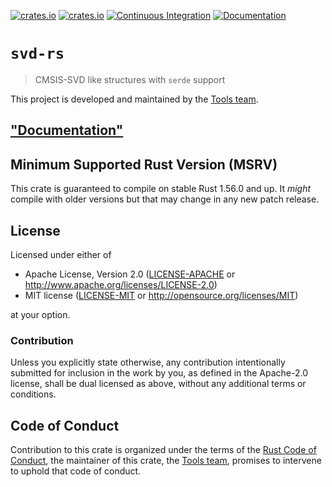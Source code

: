 [![crates.io](https://img.shields.io/crates/d/svd-rs.svg)](https://crates.io/crates/svd-rs)
[![crates.io](https://img.shields.io/crates/v/svd-rs.svg)](https://crates.io/crates/svd-rs)
[![Continuous Integration](https://github.com/rust-embedded/svd/workflows/Continuous%20Integration/badge.svg)](https://github.com/rust-embedded/svd/actions)
[![Documentation](https://docs.rs/svd-rs/badge.svg)](https://docs.rs/svd-rs)

# `svd-rs`

> CMSIS-SVD like structures with `serde` support

This project is developed and maintained by the [Tools team][team].

## ["Documentation"](https://docs.rs/svd-rs)

## Minimum Supported Rust Version (MSRV)

This crate is guaranteed to compile on stable Rust 1.56.0 and up. It *might*
compile with older versions but that may change in any new patch release.

## License

Licensed under either of

- Apache License, Version 2.0 ([LICENSE-APACHE](LICENSE-APACHE) or
  http://www.apache.org/licenses/LICENSE-2.0)
- MIT license ([LICENSE-MIT](LICENSE-MIT) or http://opensource.org/licenses/MIT)

at your option.

### Contribution

Unless you explicitly state otherwise, any contribution intentionally submitted for inclusion in the
work by you, as defined in the Apache-2.0 license, shall be dual licensed as above, without any
additional terms or conditions.

## Code of Conduct

Contribution to this crate is organized under the terms of the [Rust Code of
Conduct][CoC], the maintainer of this crate, the [Tools team][team], promises
to intervene to uphold that code of conduct.

[CoC]: CODE_OF_CONDUCT.md
[team]: https://github.com/rust-embedded/wg#the-tools-team
